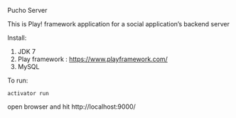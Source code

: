 Pucho Server

This is Play! framework application for a social application’s backend server

Install: 
1. JDK 7 
2. Play framework : https://www.playframework.com/ 
3. MySQL

To run:

    activator run
open browser and hit http://localhost:9000/
